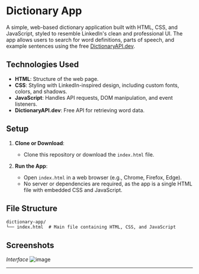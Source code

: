 # Dictionary App

A simple, web-based dictionary application built with HTML, CSS, and JavaScript, styled to resemble LinkedIn's clean and professional UI. The app allows users to search for word definitions, parts of speech, and example sentences using the free [DictionaryAPI.dev](https://dictionaryapi.dev/).

## Technologies Used

- **HTML**: Structure of the web page.
- **CSS**: Styling with LinkedIn-inspired design, including custom fonts, colors, and shadows.
- **JavaScript**: Handles API requests, DOM manipulation, and event listeners.
- **DictionaryAPI.dev**: Free API for retrieving word data.

## Setup

1. **Clone or Download**:
   - Clone this repository or download the `index.html` file.

2. **Run the App**:
   - Open `index.html` in a web browser (e.g., Chrome, Firefox, Edge).
   - No server or dependencies are required, as the app is a single HTML file with embedded CSS and JavaScript.

## File Structure

```
dictionary-app/
└── index.html  # Main file containing HTML, CSS, and JavaScript
```

## Screenshots

*Interface*
![image](https://github.com/user-attachments/assets/273185a7-374f-446e-a515-267f8b27b592)

---

